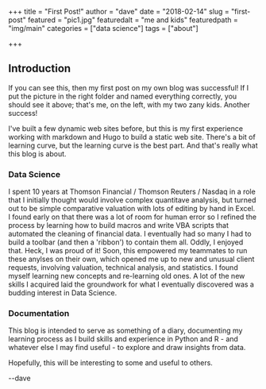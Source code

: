 +++
title = "First Post!"
author = "dave"
date = "2018-02-14"
slug = "first-post"
featured = "pic1.jpg"
featuredalt = "me and kids"
featuredpath = "img/main"
categories = ["data science"]
tags = ["about"]

+++

## Introduction

If you can see this, then my first post on my own blog was successful! If I put the picture in the right folder and named everything correctly, you should see it above; that's me, on the left, with my two zany kids. Another success!

I've built a few dynamic web sites before, but this is my first experience working with markdown and Hugo to build a static web site. There's a bit of learning curve, but the learning curve is the best part. And that's really what this blog is about.

### Data Science

I spent 10 years at Thomson Financial / Thomson Reuters / Nasdaq in a role that I initially thought would involve complex quantitave analysis, but turned out to be simple comparative valuation with lots of editing by hand in Excel. I found early on that there was a lot of room for human error so I refined the process by learning how to build macros and write VBA scripts that automated the cleaning of financial data. I eventually had so many I had to build a toolbar (and then a 'ribbon') to contain them all. Oddly, I enjoyed that. Heck, I was proud of it! Soon, this empowered my teammates to run these anylses on their own, which opened me up to new and unusual client requests, involving valuation, technical analysis, and statistics. I found myself learning new concepts and re-learning old ones. A lot of the new skills I acquired laid the groundwork for what I eventually discovered was a budding interest in Data Science.

### Documentation

This blog is intended to serve as something of a diary, documenting my learning process as I build skills and experience in Python and R - and whatever else I may find useful - to explore and draw insights from data. 

Hopefully, this will be interesting to some and useful to others. 

--dave